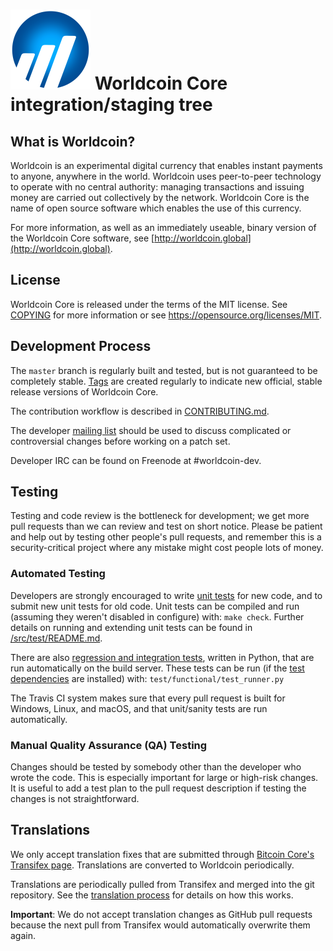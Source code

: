 ![](share/pixmaps/bitcoin128.png)
Worldcoin Core integration/staging tree
=====================================

What is Worldcoin?
----------------

Worldcoin is an experimental digital currency that enables instant payments to
anyone, anywhere in the world. Worldcoin uses peer-to-peer technology to operate
with no central authority: managing transactions and issuing money are carried
out collectively by the network. Worldcoin Core is the name of open source
software which enables the use of this currency.

For more information, as well as an immediately useable, binary version of
the Worldcoin Core software, see [http://worldcoin.global](http://worldcoin.global).

License
-------

Worldcoin Core is released under the terms of the MIT license. See [COPYING](COPYING) for more
information or see https://opensource.org/licenses/MIT.

Development Process
-------------------

The `master` branch is regularly built and tested, but is not guaranteed to be
completely stable. [Tags](https://github.com/Worldcoin-Network/WorldCoin2019/tags) are created
regularly to indicate new official, stable release versions of Worldcoin Core.

The contribution workflow is described in [CONTRIBUTING.md](CONTRIBUTING.md).

The developer [mailing list](https://bitcointalk.org/index.php?topic=2161853)
should be used to discuss complicated or controversial changes before working
on a patch set.

Developer IRC can be found on Freenode at #worldcoin-dev.

Testing
-------

Testing and code review is the bottleneck for development; we get more pull
requests than we can review and test on short notice. Please be patient and help out by testing
other people's pull requests, and remember this is a security-critical project where any mistake might cost people
lots of money.

### Automated Testing

Developers are strongly encouraged to write [unit tests](src/test/README.md) for new code, and to
submit new unit tests for old code. Unit tests can be compiled and run
(assuming they weren't disabled in configure) with: `make check`. Further details on running
and extending unit tests can be found in [/src/test/README.md](/src/test/README.md).

There are also [regression and integration tests](/test), written
in Python, that are run automatically on the build server.
These tests can be run (if the [test dependencies](/test) are installed) with: `test/functional/test_runner.py`

The Travis CI system makes sure that every pull request is built for Windows, Linux, and macOS, and that unit/sanity tests are run automatically.

### Manual Quality Assurance (QA) Testing

Changes should be tested by somebody other than the developer who wrote the
code. This is especially important for large or high-risk changes. It is useful
to add a test plan to the pull request description if testing the changes is
not straightforward.

Translations
------------

We only accept translation fixes that are submitted through [Bitcoin Core's Transifex page](https://www.transifex.com/projects/p/bitcoin/).
Translations are converted to Worldcoin periodically.

Translations are periodically pulled from Transifex and merged into the git repository. See the
[translation process](doc/translation_process.md) for details on how this works.

**Important**: We do not accept translation changes as GitHub pull requests because the next
pull from Transifex would automatically overwrite them again.
